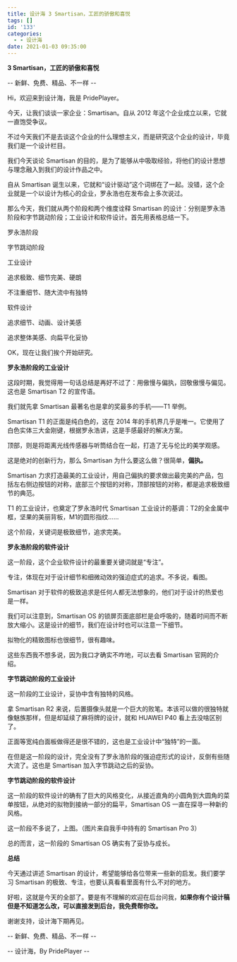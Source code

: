 ```yaml
---
title: 设计海 3 Smartisan，工匠的骄傲和喜悦
tags: []
id: '133'
categories:
  - - 设计海
date: 2021-01-03 09:35:00
---
```


**3 Smartisan，工匠的骄傲和喜悦**

\-- 新鲜、免费、精品、不一样 --

Hi，欢迎来到设计海，我是 PridePlayer。

今天，让我们谈谈一家企业：Smartisan。自从 2012 年这个企业成立以来，它就一直饱受争议。

不过今天我们不是去谈这个企业的什么理想主义，而是研究这个企业的设计，毕竟我们是一个设计栏目。

我们今天谈论 Smartisan 的目的，是为了能够从中吸取经验，将他们的设计思想与理念融入到我们的设计作品之中。

自从 Smartisan 诞生以来，它就和“设计驱动”这个词绑在了一起。没错，这个企业就是一个以设计为核心的企业，罗永浩也在发布会上多次说过。

那么今天，我们就从两个阶段和两个维度诠释 Smartisan 的设计：分别是罗永浩阶段和字节跳动阶段；工业设计和软件设计。首先用表格总结一下。

罗永浩阶段

字节跳动阶段

工业设计

追求极致、细节完美、硬朗

不注重细节、随大流中有独特

软件设计

追求细节、动画、设计美感

追求整体美感、向扁平化妥协

OK，现在让我们挨个开始研究。

**罗永浩阶段的工业设计**

这段时期，我觉得用一句话总结是再好不过了：用傲慢与偏执，回敬傲慢与偏见。这也是 Smartisan T2 的宣传语。

我们就先拿 Smartisan 最著名也是拿的奖最多的手机——T1 举例。

Smartisan T1 的正面是纯白色的，这在 2014 年的手机界几乎是唯一。它使用了白色实体三大金刚键，根据罗永浩讲，这是手感最好的解决方案。

顶部，则是将距离光线传感器与听筒结合在一起，打造了无与伦比的美学观感。

这是绝对的创新行为，那么 Smartisan 为什么要这么做？很简单，**偏执。**

Smartisan 力求打造最美的工业设计，用自己偏执的要求做出最完美的产品，包括左右侧边按钮的对称，底部三个按钮的对称，顶部按钮的对称，都是追求极致细节的典范。

T1 的工业设计，也奠定了罗永浩时代 Smartisan 工业设计的基调：T2的全金属中框，坚果的美丽背板，M1的圆形指纹……

这个阶段，关键词是极致细节，追求完美。

**罗永浩阶段的软件设计**

这一阶段，这个企业软件设计的最重要关键词就是“专注”。

专注，体现在对于设计细节和细微动效的强迫症式的追求。不多说，看图。

Smartisan 对于软件的极致追求是任何人都无法想象的，他们对于设计的热爱也是一样。

我们可以注意到，Smartisan OS 的锁屏页面底部栏是会呼吸的，随着时间而不断放大缩小。这是设计的细节，我们在设计时也可以注意一下细节。

拟物化的精致图标也很细节，很有趣味。

这些东西我不想多说，因为我口才确实不咋地，可以去看 Smartisan 官网的介绍。

**字节跳动阶段的工业设计**

这一阶段的工业设计，妥协中含有独特的风格。

拿 Smartisan R2 来说，后置摄像头就是一个巨大的败笔。本该可以做的很独特就像魅族那样，但是却延续了麻将牌的设计，就和 HUAWEI P40 看上去没啥区别了。

正面等宽纯白面板做得还是很不错的，这也是工业设计中“独特”的一面。

在但是这一阶段的设计，完全没有了罗永浩阶段的强迫症形式的设计，反倒有些随大流了。这也是 Smartisan 加入字节跳动之后的妥协。

**字节跳动阶段的软件设计**

这一阶段的软件设计的确有了巨大的风格变化，从接近直角的小圆角到大圆角的菜单按钮，从绝对的拟物到接纳一部分的扁平，Smartisan OS 一直在探寻一种新的风格。

这一阶段不多说了，上图。（图片来自我手中持有的 Smartisan Pro 3）

总的而言，这一阶段的 Smartisan OS 确实有了妥协与成长。

**总结**

今天通过讲述 Smartisan 的设计，希望能够给各位带来一些新的启发。我们要学习 Smartisan 的极致、专注，也要认真看看里面有什么不对的地方。

好啦，这就是今天的全部了。要是有不理解的欢迎在后台问我，**如果你有个设计稿但是不知道怎么改，可以直接发到后台，我免费帮你改。**

谢谢支持，设计海下期再见。

\-- 新鲜、免费、精品、不一样 --

\-- 设计海，By PridePlayer --